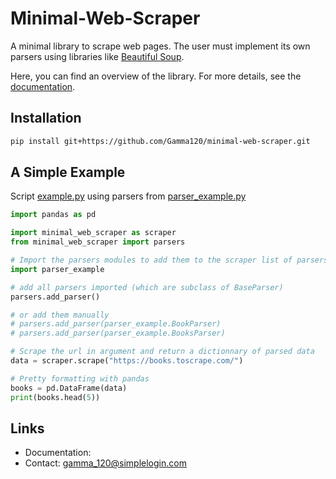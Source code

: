 Minimal-Web-Scraper
===================

A minimal library to scrape web pages. The user must implement its own parsers using libraries like [Beautiful Soup](https://beautiful-soup-4.readthedocs.io/en/latest/).

Here, you can find an overview of the library. For more details, see the [documentation]().

Installation
------------

```bash
pip install git+https://github.com/Gamma120/minimal-web-scraper.git
```

A Simple Example
--------------

 Script [example.py](example/example.py) using parsers from [parser_example.py](example/parser_example.py)

```python
import pandas as pd

import minimal_web_scraper as scraper
from minimal_web_scraper import parsers

# Import the parsers modules to add them to the scraper list of parsers
import parser_example

# add all parsers imported (which are subclass of BaseParser)
parsers.add_parser()

# or add them manually
# parsers.add_parser(parser_example.BookParser)
# parsers.add_parser(parser_example.BooksParser)

# Scrape the url in argument and return a dictionnary of parsed data
data = scraper.scrape("https://books.toscrape.com/")

# Pretty formatting with pandas
books = pd.DataFrame(data)
print(books.head(5))
```

Links
-----

- Documentation:
- Contact: [gamma_120@simplelogin.com](mailto:gamma_120+github@simplelogin.com)




